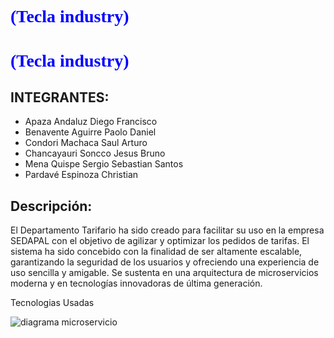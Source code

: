 # <span style="color:blue; font-family:Times New Roman">**(Tecla industry)**</span>
# <span style="color:blue; font-family:Times New Roman">**(Tecla industry)**</span>

## INTEGRANTES:
- Apaza Andaluz Diego Francisco
- Benavente Aguirre Paolo Daniel
- Condori Machaca Saul Arturo
- Chancayauri Soncco Jesus Bruno
- Mena Quispe Sergio Sebastian Santos
- Pardavé Espinoza Christian

## Descripción:
El Departamento Tarifario ha sido creado para facilitar su uso en la empresa SEDAPAL con el objetivo de agilizar y optimizar los pedidos de tarifas. El sistema ha sido concebido con la finalidad de ser altamente escalable, garantizando la seguridad de los usuarios y ofreciendo una experiencia de uso sencilla y amigable. Se sustenta en una arquitectura de microservicios moderna y en tecnologías innovadoras de última generación.

Tecnologias Usadas


![diagrama microservicio](https://github.com/user-attachments/assets/e47f2e57-01f9-45fa-aeb1-5286daecfe92)
